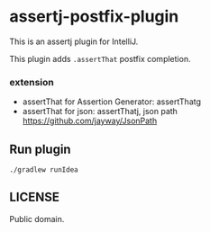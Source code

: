 # assertj-postfix-plugin

This is an assertj plugin for IntelliJ.

This plugin adds `.assertThat` postfix completion.

### extension

* assertThat for Assertion Generator: assertThatg
* assertThat for json: assertThatj, json path https://github.com/jayway/JsonPath

## Run plugin

    ./gradlew runIdea

## LICENSE

Public domain.
